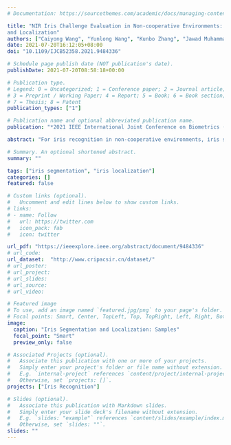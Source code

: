 ```yaml
---
# Documentation: https://sourcethemes.com/academic/docs/managing-content/

title: "NIR Iris Challenge Evaluation in Non-cooperative Environments: Segmentation
and Localization"
authors: ["Caiyong Wang", "Yunlong Wang", "Kunbo Zhang", "Jawad Muhammad", "Tianhao Lu", "Qi Zhang", "Qichuan Tian", "Zhaofeng He", "Zhenan Sun"]
date: 2021-07-20T16:12:05+08:00
doi: "10.1109/IJCB52358.2021.9484336"

# Schedule page publish date (NOT publication's date).
publishDate: 2021-07-20T08:58:18+00:00

# Publication type.
# Legend: 0 = Uncategorized; 1 = Conference paper; 2 = Journal article;
# 3 = Preprint / Working Paper; 4 = Report; 5 = Book; 6 = Book section;
# 7 = Thesis; 8 = Patent
publication_types: ["1"]

# Publication name and optional abbreviated publication name.
publication: "*2021 IEEE International Joint Conference on Biometrics (IJCB)*"

abstract: "For iris recognition in non-cooperative environments, iris segmentation has been regarded as the first most important challenge still open to the biometric community, affecting all downstream tasks from normalization to recognition. In recent years, deep learning technologies have gained significant popularity among various computer vision tasks and also been introduced in iris biometrics, especially iris segmentation. To investigate recent developments and attract more interest of researchers in the iris segmentation method, we organized the 2021 NIR Iris Challenge Evaluation in Non-cooperative Environments: Segmentation and Localization (NIR-ISL 2021) at the 2021 International Joint Conference on Biometrics (IJCB 2021). The challenge was used as a public platform to assess the performance of iris segmentation and localization methods on Asian and African NIR iris images captured in non-cooperative environments. The three best-performing entries achieved solid and satisfactory iris segmentation and localization results in most cases, and their code and models have been made publicly available for reproducibility research."

# Summary. An optional shortened abstract.
summary: ""

tags: ["iris segmentation", "iris localization"]
categories: []
featured: false

# Custom links (optional).
#   Uncomment and edit lines below to show custom links.
# links:
# - name: Follow
#   url: https://twitter.com
#   icon_pack: fab
#   icon: twitter

url_pdf: "https://ieeexplore.ieee.org/abstract/document/9484336"
# url_code:
url_dataset:  "http://www.cripacsir.cn/dataset/"
# url_poster:
# url_project:
# url_slides:
# url_source:
# url_video:

# Featured image
# To use, add an image named `featured.jpg/png` to your page's folder. 
# Focal points: Smart, Center, TopLeft, Top, TopRight, Left, Right, BottomLeft, Bottom, BottomRight.
image:
  caption: "Iris Segmentation and Localization: Samples"
  focal_point: "Smart"
  preview_only: false

# Associated Projects (optional).
#   Associate this publication with one or more of your projects.
#   Simply enter your project's folder or file name without extension.
#   E.g. `internal-project` references `content/project/internal-project/index.md`.
#   Otherwise, set `projects: []`.
projects: ["Iris Recognition"]

# Slides (optional).
#   Associate this publication with Markdown slides.
#   Simply enter your slide deck's filename without extension.
#   E.g. `slides: "example"` references `content/slides/example/index.md`.
#   Otherwise, set `slides: ""`.
slides: ""
---
```

